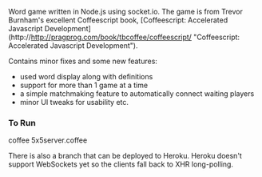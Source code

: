 Word game written in Node.js using socket.io. The game is from Trevor Burnham's excellent Coffeescript book, [Coffeescript: Accelerated Javascript Development] (http://http://pragprog.com/book/tbcoffee/coffeescript/ "Coffeescript: Accelerated Javascript Development").

Contains minor fixes and some new features:
*	used word display along with definitions
*	support for more than 1 game at a time
*	a simple matchmaking feature to automatically connect waiting players
*	minor UI tweaks for usability etc. 

### To Run
coffee 5x5server.coffee

There is also a branch that can be deployed to Heroku. Heroku doesn't support WebSockets yet so the clients fall back to XHR long-polling.